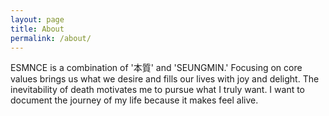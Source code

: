 ```yaml
---
layout: page
title: About
permalink: /about/
---
```


ESMNCE is a combination of '本質' and 'SEUNGMIN.' Focusing on core values brings us what we desire and fills our lives with joy and delight. The inevitability of death motivates me to pursue what I truly want. I want to document the journey of my life because it makes feel alive.
